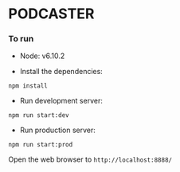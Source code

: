 # PODCASTER

### To run

* Node: v6.10.2

* Install the dependencies:

```
npm install
```

* Run development server:

```
npm run start:dev
```

* Run production server:

```
npm run start:prod
```

Open the web browser to `http://localhost:8888/`
